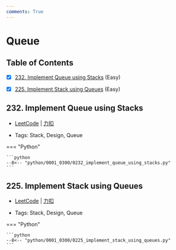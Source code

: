 ```yaml
---
comments: True
---
```


# Queue

## Table of Contents

- [x] [232. Implement Queue using Stacks](#232-implement-queue-using-stacks) (Easy)
- [x] [225. Implement Stack using Queues](#225-implement-stack-using-queues) (Easy)


## 232. Implement Queue using Stacks

-    [LeetCode](https://leetcode.com/problems/implement-queue-using-stacks/) | [力扣](https://leetcode.cn/problems/implement-queue-using-stacks/)

-   Tags: Stack, Design, Queue

=== "Python"

    ```python
    --8<-- "python/0001_0300/0232_implement_queue_using_stacks.py"
    ```



## 225. Implement Stack using Queues

-    [LeetCode](https://leetcode.com/problems/implement-stack-using-queues/) | [力扣](https://leetcode.cn/problems/implement-stack-using-queues/)

-   Tags: Stack, Design, Queue

=== "Python"

    ```python
    --8<-- "python/0001_0300/0225_implement_stack_using_queues.py"
    ```
